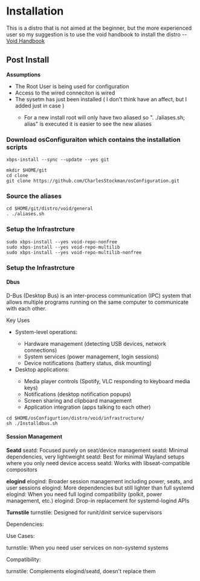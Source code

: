 # Installation

This is a distro that is not aimed at the beginner, but the more experienced user so my suggestion is to use the void handbook to install the distro -- [Void Handbook](https://docs.voidlinux.org/)


## Post Install

<b>Assumptions</b>
<ul>
  <li>The Root User is being used for configuration</li>
  <li>Access to the wired conneciton is wired</li>
  <li>The sysetm has just been installed ( I don't think have an affect, but I added just in case )</li>
  <ul>
    <li>For a new install root will only have two aliased so ". ./aliases.sh; alias" is executed it is easier to see the new aliases</li>
  </ul>
</ul>

### Download osConfiguraiton which contains the installation scripts

```
xbps-install --sync --update --yes git

mkdir $HOME/git
cd clone
git clone https://github.com/CharlesStockman/osConfiguration.git
```

### Source the aliases 
```
cd $HOME/git/distro/void/general
. ./aliases.sh
```

### Setup the Infrastrcture
```
sudo xbps-install --yes void-repo-nonfree
sudo xbps-install --yes void-repo-multilib
sudo xbps-install --yes void-repo-multilib-nonfree
```

### Setup the Infrastrcture

#### Dbus 

D-Bus (Desktop Bus) is an inter-process communication (IPC) system that allows multiple programs running on the same computer to communicate with each other.

Key Uses
<ul>
<li>System-level operations:</li>
   <ul>
      <li>Hardware management (detecting USB devices, network connections)</li>
      <li>System services (power management, login sessions)</li>
      <li>Device notifications (battery status, disk mounting)</li>
   </ul>
<li>Desktop applications:</li>
   <ul>
     <li>Media player controls (Spotify, VLC responding to keyboard media keys)</li>
     <li>Notifications (desktop notification popups)</li>
     <li>Screen sharing and clipboard management</li>
     <li>Application integration (apps talking to each other)</li>
   </ul>
</ul>

```
cd $HOME/osConfigurtion/distro/void/infrastructure/
sh ./Installdbus.sh
```

#### Session Management 

<b>Seatd</b>
seatd: Focused purely on seat/device management
seatd: Minimal dependencies, very lightweight
seatd: Best for minimal Wayland setups where you only need device access
seatd: Works with libseat-compatible compositors


<b>elogind</b>
elogind: Broader session management including power, seats, and user sessions
elogind: More dependencies but still lighter than full systemd
elogind: When you need full logind compatibility (polkit, power management, etc.)
elogind: Drop-in replacement for systemd-logind APIs



<b>Turnstile</b>
turnstile: Designed for runit/dinit service supervisors


Dependencies:


Use Cases:

turnstile: When you need user services on non-systemd systems

Compatibility:

turnstile: Complements elogind/seatd, doesn't replace them

